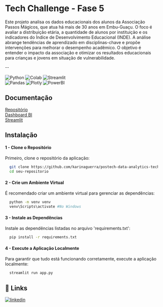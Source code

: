 
# Tech Challenge - Fase 5

Este projeto analisa os dados educacionais dos alunos da Associação Passos Mágicos, que atua há mais de 30 anos em Embu-Guaçu. O foco é avaliar a distribuição etária, a quantidade de alunos por instituição e os indicadores do Índice de Desenvolvimento Educacional (INDE). A análise abrange tendências de aprendizado em disciplinas-chave e propõe intervenções para melhorar o desempenho acadêmico. O objetivo é entender o impacto da associação e otimizar os resultados educacionais para crianças e jovens em situação de vulnerabilidade.

--<br><br>
![Python](https://img.shields.io/badge/python-3670A0?style=for-the-badge&logo=python&logoColor=ffdd54)
![Colab](https://img.shields.io/badge/Colab-F9AB00?style=for-the-badge&logo=googlecolab&color=525252)
![Streamlit](https://img.shields.io/badge/Streamlit-black?style=for-the-badge&logo=streamlit&logoColor=%23ffffff&color=%23FF4B4B) <br/>
![Pandas](https://img.shields.io/badge/pandas-%23150458.svg?style=for-the-badge&logo=pandas&logoColor=white)
![Plotly](https://img.shields.io/badge/Plotly-%233F4F75.svg?style=for-the-badge&logo=plotly&logoColor=white)
![PowerBI](https://img.shields.io/badge/PowerBI-F2C811?style=for-the-badge&logo=Power%20BI&logoColor=white)
## Documentação

[Repositório](https://github.com/karinaguerra/postech-data-analytics-tech-challenge/tree/main/fase_5)<br/>
[Dashboard BI](https://app.powerbi.com/groups/me/reports/7ae6e389-4714-45d8-93ea-79d556d99846/23e0b55ce0b6574fa5e6?experience=power-bi)<br/>
[Streamlit](https://postech-data-analytics-tech-challenge-h7o82u5mrwndsbmj264cuk.streamlit.app/)

## Instalação

#### 1 - Clone o Repositório
Primeiro, clone o repositório da aplicação:
```bash
  git clone https://github.com/karinaguerra/postech-data-analytics-tech-challenge/tree/main/fase_5/streamlit-main
  cd seu-repositorio
```
#### 2 - Crie um Ambiente Virtual
É recomendado criar um ambiente virtual para gerenciar as dependências:

```bash
  python -m venv venv
  venv\Scripts\activate #No Windows
```
#### 3 - Instale as Dependências
Instale as dependências listadas no arquivo 'requirements.txt':
```bash
  pip install -r requirements.txt
```
#### 4 - Execute a Aplicação Localmente
Para garantir que tudo está funcionando corretamente, execute a aplicação localmente:
```bash
  streamlit run app.py
```


## 🔗 Links
[![linkedin](https://img.shields.io/badge/linkedin-0A66C2?style=for-the-badge&logo=linkedin&logoColor=white)](https://www.linkedin.com/in/kaguerra/)

